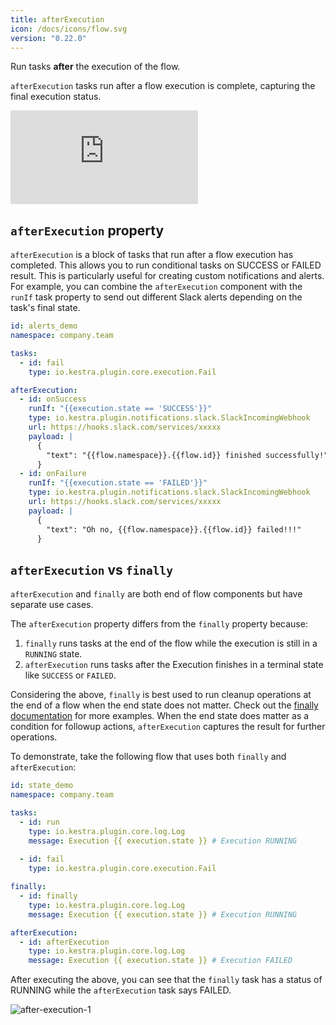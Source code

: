 ```yaml
---
title: afterExecution
icon: /docs/icons/flow.svg
version: "0.22.0"
---
```


Run tasks **after** the execution of the flow.

`afterExecution` tasks run after a flow execution is complete, capturing the final execution status.

<div class="video-container">
    <iframe src="https://www.youtube.com/embed/7PCOvxOl9LI?si=opJjV_Drs-dsjy_L" title="YouTube video player" frameborder="0" allow="accelerometer; autoplay; clipboard-write; encrypted-media; gyroscope; picture-in-picture; web-share" referrerpolicy="strict-origin-when-cross-origin" allowfullscreen></iframe>
</div>

## `afterExecution` property

`afterExecution` is a block of tasks that run after a flow execution has completed. This allows you to run conditional tasks on SUCCESS or FAILED result. This is particularly useful for creating custom notifications and alerts. For example, you can combine the `afterExecution` component with the `runIf` task property to send out different Slack alerts depending on the task's final state.

```yaml
id: alerts_demo
namespace: company.team

tasks:
  - id: fail
    type: io.kestra.plugin.core.execution.Fail

afterExecution:
  - id: onSuccess
    runIf: "{{execution.state == 'SUCCESS'}}"
    type: io.kestra.plugin.notifications.slack.SlackIncomingWebhook
    url: https://hooks.slack.com/services/xxxxx
    payload: |
      {
        "text": "{{flow.namespace}}.{{flow.id}} finished successfully!"
      }
  - id: onFailure
    runIf: "{{execution.state == 'FAILED'}}"
    type: io.kestra.plugin.notifications.slack.SlackIncomingWebhook
    url: https://hooks.slack.com/services/xxxxx
    payload: |
      {
        "text": "Oh no, {{flow.namespace}}.{{flow.id}} failed!!!"
      }
```

## `afterExecution` vs `finally`

`afterExecution` and `finally` are both end of flow components but have separate use cases.

The `afterExecution` property differs from the `finally` property because:
1. `finally` runs tasks at the end of the flow while the execution is still in a `RUNNING` state.
2. `afterExecution` runs tasks after the Execution finishes in a terminal state like `SUCCESS` or `FAILED`.

Considering the above, `finally` is best used to run cleanup operations at the end of a flow when the end state does not matter. Check out the [finally documentation](19.finally.md) for more examples. When the end state does matter as a condition for followup actions, `afterExecution` captures the result for further operations.

To demonstrate, take the following flow that uses both `finally` and `afterExecution`:

```yaml
id: state_demo
namespace: company.team

tasks:
  - id: run
    type: io.kestra.plugin.core.log.Log
    message: Execution {{ execution.state }} # Execution RUNNING
  
  - id: fail
    type: io.kestra.plugin.core.execution.Fail

finally:
  - id: finally
    type: io.kestra.plugin.core.log.Log
    message: Execution {{ execution.state }} # Execution RUNNING

afterExecution:
  - id: afterExecution 
    type: io.kestra.plugin.core.log.Log
    message: Execution {{ execution.state }} # Execution FAILED
```

After executing the above, you can see that the `finally` task has a status of RUNNING while the `afterExecution` task says FAILED.

![after-execution-1](/docs/concepts/after-execution-1.png)
